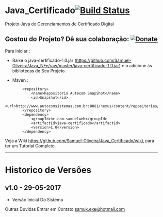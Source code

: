 # Java_Certificado[![Build Status](https://travis-ci.org/Samuel-Oliveira/Java_Certificado.svg?branch=master)](https://travis-ci.org/Samuel-Oliveira/Java_Certificado)
Projeto Java de Gerenciamentos de Certificado Digital

## Gostou do Projeto? Dê sua colaboração: [![Donate](https://img.shields.io/badge/Donate-PayPal-green.svg)](https://www.paypal.com/cgi-bin/webscr?cmd=_s-xclick&hosted_button_id=TX9K693QQYA6W)

Para Iniciar : 
- Baixe o java-certificado-1.0.jar (https://github.com/Samuel-Oliveira/Java_NFe/raw/master/java-certificado-1.0.jar) e o adicione às bibliotecas de Seu Projeto.

- Maven :
```
	    <repository>
			<name>Repositorio Autocom SnapShot</name>
			<id>Snapshot</id>
			<url>http://www.autocomsistemas.com.br:8081/nexus/content/repositories/autocom/</url>
		</repository>
		<dependency>
			<groupId>br.com.samuelweb</groupId>
			<artifactId>java-certificado</artifactId>
			<version>1.0</version>
		</dependency>
```

Veja a Wiki https://github.com/Samuel-Oliveira/Java_Certificado/wiki, para ter um Tutorial Completo.

________________________________________________________________________________________________

# Historico de Versões

## v1.0 - 29-05-2017
- Versão Inicial Do Sistema

Outras Duvidas Entrar em Contato samuk.exe@hotmail.com

